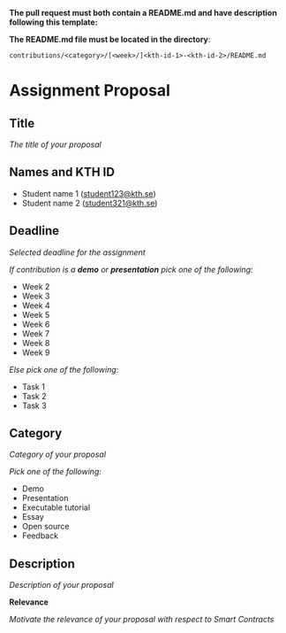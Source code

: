 **The pull request must both contain a README.md and have description following this template:**

**The README.md file must be located in the directory**:

`contributions/<category>/[<week>/]<kth-id-1>-<kth-id-2>/README.md`

# Assignment Proposal

## Title

_The title of your proposal_

## Names and KTH ID

  - Student name 1 (student123@kth.se)
  - Student name 2 (student321@kth.se)

## Deadline

_Selected deadline for the assignment_

_If contribution is a **demo** or **presentation** pick one of the following:_
- Week 2
- Week 3
- Week 4
- Week 5
- Week 6
- Week 7
- Week 8
- Week 9

_Else pick one of the following:_
- Task 1
- Task 2
- Task 3

## Category

_Category of your proposal_

_Pick one of the following:_
- Demo
- Presentation
- Executable tutorial
- Essay
- Open source
- Feedback

## Description

_Description of your proposal_

**Relevance**

_Motivate the relevance of your proposal with respect to Smart Contracts_

